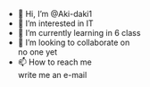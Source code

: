 - 👋 Hi, I’m @Aki-daki1
- 👀 I’m interested in  IT
- 🌱 I’m currently learning  in  6  class
- 💞️ I’m looking to collaborate on  
no one yet
- 📫 How to reach me  
write me an e-mail

<!---
Aki-daki1/Aki-daki1 is a ✨ special ✨ repository because its `README.md` (this file) appears on your GitHub profile.
You can click the Preview link to take a look at your changes.
--->
